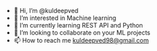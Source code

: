 - 👋 Hi, I’m @kuldeepved
- 👀 I’m interested in Machine learning
- 🌱 I’m currently learning REST API and Python
- 💞️ I’m looking to collaborate on your ML projects
- 📫 How to reach me kuldeepved98@gmail.com
